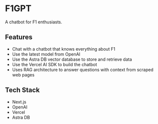 # F1GPT

A chatbot for F1 enthusiasts.

## Features

- Chat with a chatbot that knows everything about F1
- Use the latest model from OpenAI
- Use the Astra DB vector database to store and retrieve data
- Use the Vercel AI SDK to build the chatbot
- Uses RAG architecture to answer questions with context from scraped web pages

## Tech Stack

- Next.js
- OpenAI
- Vercel
- Astra DB
